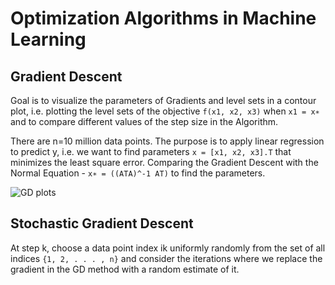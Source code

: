 # Optimization Algorithms in Machine Learning
 
## Gradient Descent 
Goal is to visualize the parameters of Gradients and level sets in a contour plot, i.e. plotting the level sets of the objective `f(x1, x2, x3)`  when `x1 = x∗` and to compare different values of the step size in the Algorithm.

There are n=10 million data points. The purpose is to apply linear regression to predict y, i.e. we want to find parameters `x = [x1, x2, x3].T` that minimizes the least square error. Comparing the Gradient Descent with the Normal Equation -  `x∗ = ((ATA)^-1 AT)` to find the parameters.

![GD plots](https://github.com/m2rik/m2rik.github.io/Gradient%20Vis.png)




## Stochastic Gradient Descent
At step k, choose a data point index ik uniformly randomly from the set of all indices `{1, 2, . . . , n}` and consider the iterations
where we replace the gradient in the GD method with a random estimate of it.
